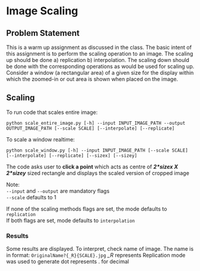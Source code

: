 # Image Scaling

## Problem Statement

This is a warm up assignment as discussed in the class. The basic intent of this assignment is to perform the scaling operation to an image. The scaling up should be done a) replication b) interpolation. The scaling down should be done with the corresponding operations as would be used for scaling up. Consider a window (a rectangular area) of a given size for the display within which the zoomed-in or out area is shown when placed on the image. 

## Scaling

To run code that scales entire image:

`python scale_entire_image.py [-h] --input INPUT_IMAGE_PATH --output OUTPUT_IMAGE_PATH [--scale SCALE] [--interpolate] [--replicate]`

To scale a window realtime:

`python scale_window.py [-h] --input INPUT_IMAGE_PATH [--scale SCALE] [--interpolate] [--replicate] [--sizex] [--sizey]`

The code asks user to **click a point** which acts as centre of ***2\*sizex X 2\*sizey*** sized rectangle and displays the scaled version of cropped image

Note:  
`--input` and `--output` are mandatory flags  
`--scale` defaults to 1  

If none of the scaling methods flags are set, the mode defaults to `replication`  
If both flags are set, mode defaults to `interpolation`  


### Results

Some results are displayed. To interpret, check name of image. The name is in format:
``
OriginalName?{_R}{SCALE}.jpg
``
_\_R_ represents Replication mode was used to generate
dot represents . for decimal